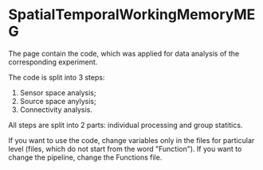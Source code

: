 # SpatialTemporalWorkingMemoryMEG
The page contain the code, which was applied for data analysis of the corresponding experiment. 

The code is split into 3 steps: 
1) Sensor space analysis;
2) Source space anylysis;
3) Connectivity analysis.

All steps are split into 2 parts: individual processing and group statitics. 

If you want to use the code, change variables only in the files for particular level (files, which do not start from the word "Function"). If you want to change the pipeline, change the Functions file. 
